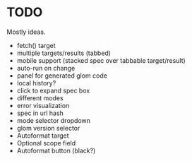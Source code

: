 # TODO

Mostly ideas.

* fetch() target
* multiple targets/results (tabbed)
* mobile support (stacked spec over tabbable target/result)
* auto-run on change
* panel for generated glom code
* local history?
* click to expand spec box
* different modes
* error visualization
* spec in url hash
* mode selector dropdown
* glom version selector
* Autoformat target
* Optional scope field
* Autoformat button (black?)
